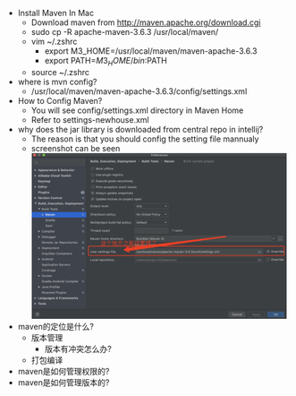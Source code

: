 * Install Maven In Mac
    * Download maven from http://maven.apache.org/download.cgi
    * sudo cp -R apache-maven-3.6.3 /usr/local/maven/ 
    * vim ~/.zshrc
        *  export M3_HOME=/usr/local/maven/maven-apache-3.6.3
        *  export PATH=$M3_HOME/bin:$PATH
    * source ~/.zshrc
* where is mvn config?
    * /usr/local/maven/maven-apache-3.6.3/config/settings.xml
* How to Config Maven?
    * You will see config/settings.xml directory in Maven Home
    * Refer to settings-newhouse.xml
* why does the jar library is downloaded from central repo in intellij?
    * The reason is that you should config the setting file mannualy
    * screenshot can be seen ![avatar](./images/maven-settings.jpg)
* maven的定位是什么?
    * 版本管理
        * 版本有冲突怎么办?
    * 打包编译
* maven是如何管理权限的?
* maven是如何管理版本的?

